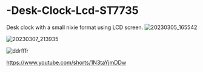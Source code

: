 # -Desk-Clock-Lcd-ST7735
Desk clock with a small nixie format using LCD screen.
![20230305_165542](https://user-images.githubusercontent.com/56666070/224147999-5ad3f94e-45bc-423d-a18b-732c831f60f9.jpg)

![20230307_213935](https://user-images.githubusercontent.com/56666070/224148077-51bfd138-a9d4-4847-82ce-a45684fe7bc5.jpg)

![ddrfffr](https://user-images.githubusercontent.com/56666070/224148151-75e81b0e-9a79-4f53-9d24-8907884b10ff.JPG)

https://www.youtube.com/shorts/1N3taYjmDDw
